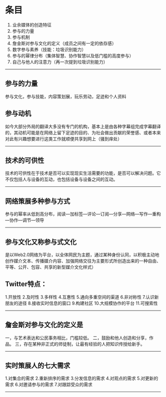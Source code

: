# 条目
1.  业余媒体的创造特征  
2.  参与的力量  
3.  参与机制   
4.  詹金斯对参与文化的定义（成员之间有一定的依存感）
5.  数字参与素养（技能：垃圾识别能力） 
6.  参与的幂律分布（集体智慧、协作智慧以及低门槛的高度参与）       
7.  自己与他人的注意力（再一次提到垃圾识别能力）
***
## 参与的力量
参与文化，参与技能，内容策划展，玩乐劳动，足迹和个人资料
## 参与动机
如今大部分外局的翻译大多没有专门的机构，基本上是由各种字幕组完成字幕翻译的，其动机可能是在网络上留下足迹的目的、为社会做出贡献的荣誉感、或者本来对此有兴趣想要进行这类工作就顺便共享到网上（骚到痒处）
***
## 技术的可供性
技术的可供性在于技术是否可以实现现实生活需要的功能，是否可以解决问题。它不仅包括人与设备的互动，也包括设备与设备之间的互动。
***
## 网络策展多种参与方式
参与的幂率从低到高分布，阅读—加标签—评论—订阅—分享—网络—写作—重构—协作—调节—领导
***
## 参与文化又称参与式文化
是以Web2.0网络为平台，以全体网民为主题，通过某种身份认同，以积极主动地创作媒介文本、传播媒介内容、加强网络交往为主要形式所创造出来的一种自由、平等、公开、包容、共享的新型媒介文化样式）
## Twitter特点：
1.开放性 
2.及时性 
3.多样性
4.互惠性 
5.通向多重空间的渠道
6.非对称性 
7.认识新朋友的途径 8.接收实时信息的窗口
9.构建社区 
10.大规模协作的平台 
11.可搜索性
***
## 詹金斯对参与文化的定义是
一，与艺术表达和公民事务相比，门槛较低。
二，鼓励和他人创造和分享，作品。
三，存在某种非正式的师徒制，让最有经验的人把知识传授给新手。
***
## 实时策展人的七大需求
1.对集合的需求 
2.重新排序的需求 
3.分发信息的需求
4.对观点的需求 
5.对更新的需求 
6.对邀请参与的需求 
7.对跟踪受众的需求
***